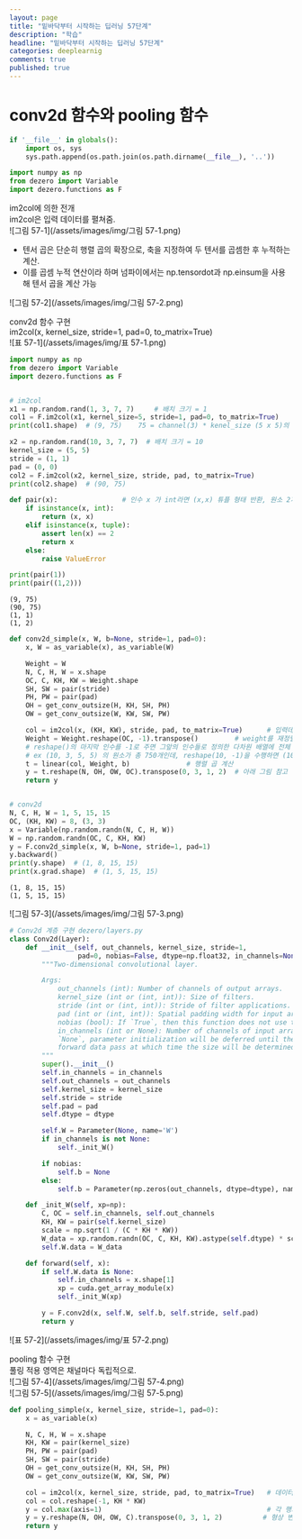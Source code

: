```yaml
---
layout: page
title: "밑바닥부터 시작하는 딥러닝 57단계"
description: "학습"
headline: "밑바닥부터 시작하는 딥러닝 57단계"
categories: deeplearnig
comments: true
published: true
---
```

# conv2d 함수와 pooling 함수    

```python
if '__file__' in globals():
    import os, sys
    sys.path.append(os.path.join(os.path.dirname(__file__), '..'))

import numpy as np
from dezero import Variable
import dezero.functions as F
```

im2col에 의한 전개      
im2col은 입력 데이터를 펼쳐줌.  
![그림 57-1](/assets/images/img/그림 57-1.png)    
 * 텐서 곱은 단순히 행렬 곱의 확장으로, 축을 지정하여 두 텐서를 곱셈한 후 누적하는 계산.   
 * 이를 곱셈 누적 연산이라 하며 넘파이에서는 np.tensordot과 np.einsum을 사용해 텐서 곱을 계산 가능      
 
![그림 57-2](/assets/images/img/그림 57-2.png)

conv2d 함수 구현    
im2col(x, kernel_size, stride=1, pad=0, to_matrix=True)     
![표 57-1](/assets/images/img/표 57-1.png)


```python
import numpy as np
from dezero import Variable
import dezero.functions as F


# im2col
x1 = np.random.rand(1, 3, 7, 7)     # 배치 크기 = 1
col1 = F.im2col(x1, kernel_size=5, stride=1, pad=0, to_matrix=True)
print(col1.shape)  # (9, 75)    75 = channel(3) * kenel_size (5 x 5)의 원ㅗ수

x2 = np.random.rand(10, 3, 7, 7)  # 배치 크기 = 10
kernel_size = (5, 5)
stride = (1, 1)
pad = (0, 0)
col2 = F.im2col(x2, kernel_size, stride, pad, to_matrix=True)
print(col2.shape)  # (90, 75)

def pair(x):                # 인수 x 가 int라면 (x,x) 튜플 형태 반환, 원소 2개짜리 튜플이면 그대로 돌려줌
    if isinstance(x, int):
        return (x, x)
    elif isinstance(x, tuple):
        assert len(x) == 2
        return x
    else:
        raise ValueError

print(pair(1))
print(pair((1,2)))
```

    (9, 75)
    (90, 75)
    (1, 1)
    (1, 2)
    


```python
def conv2d_simple(x, W, b=None, stride=1, pad=0):
    x, W = as_variable(x), as_variable(W)

    Weight = W
    N, C, H, W = x.shape
    OC, C, KH, KW = Weight.shape
    SH, SW = pair(stride)
    PH, PW = pair(pad)
    OH = get_conv_outsize(H, KH, SH, PH)
    OW = get_conv_outsize(W, KW, SW, PW)

    col = im2col(x, (KH, KW), stride, pad, to_matrix=True)      # 입력데이터를 im2col로 전개
    Weight = Weight.reshape(OC, -1).transpose()         # weight를 재정렬. 
    # reshape()의 마지막 인수를 -1로 주면 그앞의 인수들로 정의한 다차원 배열에 전체 원소들을 적절히 분배
    # ex (10, 3, 5, 5) 의 원소가 총 750개인데, reshape(10, -1)을 수행하면 (10, 75)로 변환 
    t = linear(col, Weight, b)              # 행렬 곱 계산
    y = t.reshape(N, OH, OW, OC).transpose(0, 3, 1, 2)  # 아래 그림 참고
    return y


# conv2d
N, C, H, W = 1, 5, 15, 15
OC, (KH, KW) = 8, (3, 3)
x = Variable(np.random.randn(N, C, H, W))
W = np.random.randn(OC, C, KH, KW)
y = F.conv2d_simple(x, W, b=None, stride=1, pad=1)
y.backward()
print(y.shape)  # (1, 8, 15, 15)
print(x.grad.shape)  # (1, 5, 15, 15)
```

    (1, 8, 15, 15)
    (1, 5, 15, 15)
    

![그림 57-3](/assets/images/img/그림 57-3.png)


```python
# Conv2d 계층 구현 dezero/layers.py
class Conv2d(Layer):
    def __init__(self, out_channels, kernel_size, stride=1,
                 pad=0, nobias=False, dtype=np.float32, in_channels=None):
        """Two-dimensional convolutional layer.

        Args:
            out_channels (int): Number of channels of output arrays.
            kernel_size (int or (int, int)): Size of filters.
            stride (int or (int, int)): Stride of filter applications.
            pad (int or (int, int)): Spatial padding width for input arrays.
            nobias (bool): If `True`, then this function does not use the bias.
            in_channels (int or None): Number of channels of input arrays. If
            `None`, parameter initialization will be deferred until the first
            forward data pass at which time the size will be determined.
        """
        super().__init__()
        self.in_channels = in_channels
        self.out_channels = out_channels
        self.kernel_size = kernel_size
        self.stride = stride
        self.pad = pad
        self.dtype = dtype

        self.W = Parameter(None, name='W')
        if in_channels is not None:
            self._init_W()

        if nobias:
            self.b = None
        else:
            self.b = Parameter(np.zeros(out_channels, dtype=dtype), name='b')

    def _init_W(self, xp=np):
        C, OC = self.in_channels, self.out_channels
        KH, KW = pair(self.kernel_size)
        scale = np.sqrt(1 / (C * KH * KW))
        W_data = xp.random.randn(OC, C, KH, KW).astype(self.dtype) * scale
        self.W.data = W_data

    def forward(self, x):
        if self.W.data is None:
            self.in_channels = x.shape[1]
            xp = cuda.get_array_module(x)
            self._init_W(xp)

        y = F.conv2d(x, self.W, self.b, self.stride, self.pad)
        return y

```

![표 57-2](/assets/images/img/표 57-2.png)

pooling 함수 구현       
풀링 적용 영역은 채널마다 독립적으로.   
![그림 57-4](/assets/images/img/그림 57-4.png)    
![그림 57-5](/assets/images/img/그림 57-5.png)


```python
def pooling_simple(x, kernel_size, stride=1, pad=0):
    x = as_variable(x)

    N, C, H, W = x.shape
    KH, KW = pair(kernel_size)
    PH, PW = pair(pad)
    SH, SW = pair(stride)
    OH = get_conv_outsize(H, KH, SH, PH)
    OW = get_conv_outsize(W, KW, SW, PW)

    col = im2col(x, kernel_size, stride, pad, to_matrix=True)   # 데이터 전개
    col = col.reshape(-1, KH * KW)              
    y = col.max(axis=1)                                         # 각 행의 최댓값을 찾는다.
    y = y.reshape(N, OH, OW, C).transpose(0, 3, 1, 2)          # 형상 변환
    return y
```
